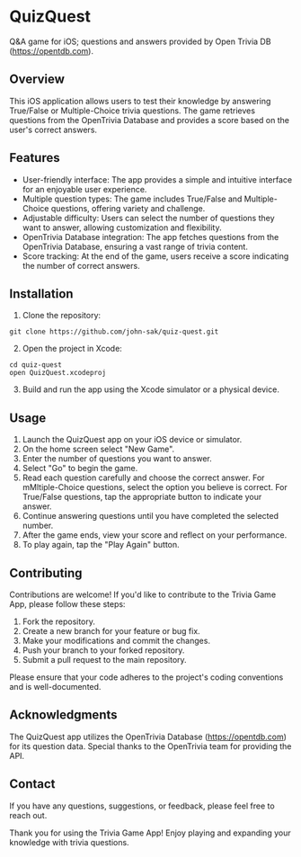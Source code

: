 # QuizQuest
Q&amp;A game for iOS; questions and answers provided by Open Trivia DB (https://opentdb.com).

## Overview
This iOS application allows users to test their knowledge by answering True/False or Multiple-Choice trivia questions. The game retrieves questions from the OpenTrivia Database and provides a score based on the user's correct answers.

## Features
- User-friendly interface: The app provides a simple and intuitive interface for an enjoyable user experience.
- Multiple question types: The game includes True/False and Multiple-Choice questions, offering variety and challenge.
- Adjustable difficulty: Users can select the number of questions they want to answer, allowing customization and flexibility.
- OpenTrivia Database integration: The app fetches questions from the OpenTrivia Database, ensuring a vast range of trivia content.
- Score tracking: At the end of the game, users receive a score indicating the number of correct answers.

## Installation
1. Clone the repository:
  ```
  git clone https://github.com/john-sak/quiz-quest.git
  ```
2. Open the project in Xcode:
  ```
  cd quiz-quest
  open QuizQuest.xcodeproj
  ```
3. Build and run the app using the Xcode simulator or a physical device.

## Usage
1. Launch the QuizQuest app on your iOS device or simulator.
2. On the home screen select "New Game".
3. Enter the number of questions you want to answer.
4. Select "Go" to begin the game.
5. Read each question carefully and choose the correct answer. For mMltiple-Choice questions, select the option you believe is correct. For True/False questions, tap the appropriate button to indicate your answer.
6. Continue answering questions until you have completed the selected number.
7. After the game ends, view your score and reflect on your performance.
8. To play again, tap the "Play Again" button.

## Contributing
Contributions are welcome! If you'd like to contribute to the Trivia Game App, please follow these steps:
1. Fork the repository.
2. Create a new branch for your feature or bug fix.
3. Make your modifications and commit the changes.
4. Push your branch to your forked repository.
5. Submit a pull request to the main repository.

Please ensure that your code adheres to the project's coding conventions and is well-documented.

## Acknowledgments
The QuizQuest app utilizes the OpenTrivia Database (https://opentdb.com) for its question data. Special thanks to the OpenTrivia team for providing the API.

## Contact
If you have any questions, suggestions, or feedback, please feel free to reach out.

Thank you for using the Trivia Game App! Enjoy playing and expanding your knowledge with trivia questions.
